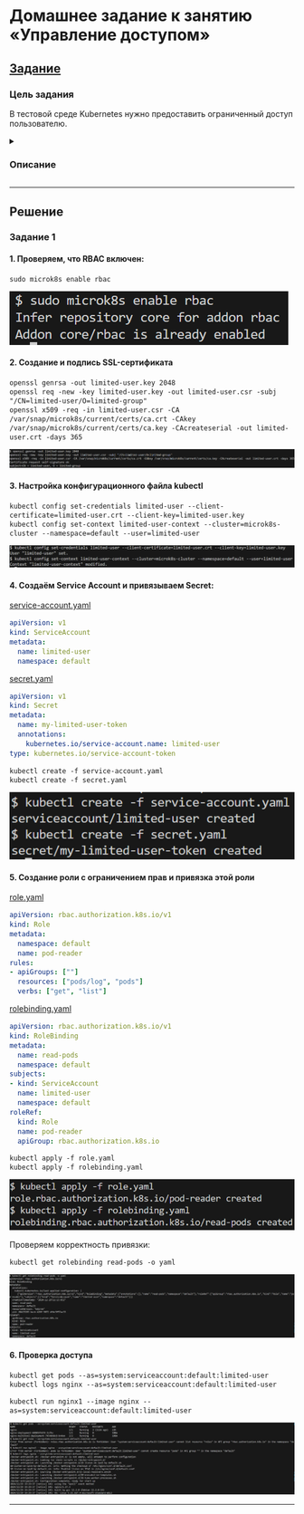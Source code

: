 # Домашнее задание к занятию «Управление доступом»

## [Задание](https://github.com/netology-code/kuber-homeworks/blob/1251f3685694d0e28a985cf4464ef8b94e9ccc09/2.4/2.4.md)

### Цель задания

В тестовой среде Kubernetes нужно предоставить ограниченный доступ пользователю.

<details><summary>

### Описание

</summary>

------

### Задание 1. Создайте конфигурацию для подключения пользователя
1. Создайте и подпишите SSL-сертификат для подключения к кластеру.
2. Настройте конфигурационный файл kubectl для подключения.
3. Создайте роли и все необходимые настройки для пользователя.
4. Предусмотрите права пользователя. Пользователь может просматривать логи подов и их конфигурацию (kubectl logs pod <pod_id>, kubectl describe pod <pod_id>).
5. Предоставьте манифесты и скриншоты и/или вывод необходимых команд.

------

### Правила приёма работы
1. Домашняя работа оформляется в своём Git-репозитории в файле README.md. Выполненное домашнее задание пришлите ссылкой на .md-файл в вашем репозитории.
2. Файл README.md должен содержать скриншоты вывода необходимых команд kubectl, скриншоты результатов.
3. Репозиторий должен содержать тексты манифестов или ссылки на них в файле README.md.

</details>

---

## Решение

### Задание 1

#### 1. Проверяем, что RBAC включен:

```shell
sudo microk8s enable rbac
```

![RBAC](img/RBAC.png)

#### 2. Создание и подпись SSL-сертификата

```shell
openssl genrsa -out limited-user.key 2048
openssl req -new -key limited-user.key -out limited-user.csr -subj "/CN=limited-user/O=limited-group"
openssl x509 -req -in limited-user.csr -CA /var/snap/microk8s/current/certs/ca.crt -CAkey /var/snap/microk8s/current/certs/ca.key -CAcreateserial -out limited-user.crt -days 365
```

![SSL](img/SSL.png)

#### 3. Настройка конфигурационного файла kubectl

```shell
kubectl config set-credentials limited-user --client-certificate=limited-user.crt --client-key=limited-user.key
kubectl config set-context limited-user-context --cluster=microk8s-cluster --namespace=default --user=limited-user
```

![kubectl](img/kubectl.png)

#### 4. Создаём Service Account и привязываем Secret:

[service-account.yaml](./kube_manifests/service-account.yaml)
```yaml
apiVersion: v1
kind: ServiceAccount
metadata:
  name: limited-user
  namespace: default

```

[secret.yaml](./kube_manifests/secret.yaml)
```yaml
apiVersion: v1
kind: Secret
metadata:
  name: my-limited-user-token
  annotations:
    kubernetes.io/service-account.name: limited-user
type: kubernetes.io/service-account-token

```

```shell
kubectl create -f service-account.yaml
kubectl create -f secret.yaml
```

![SA+Secret](img/SA+Secret.png)

#### 5. Создание роли с ограничением прав и привязка этой роли

[role.yaml](./kube_manifests/role.yaml)
```yaml
apiVersion: rbac.authorization.k8s.io/v1
kind: Role
metadata:
  namespace: default
  name: pod-reader
rules:
- apiGroups: [""]
  resources: ["pods/log", "pods"]
  verbs: ["get", "list"]

```

[rolebinding.yaml](./kube_manifests/rolebinding.yaml)
```yaml
apiVersion: rbac.authorization.k8s.io/v1
kind: RoleBinding
metadata:
  name: read-pods
  namespace: default
subjects:
- kind: ServiceAccount
  name: limited-user
  namespace: default
roleRef:
  kind: Role
  name: pod-reader
  apiGroup: rbac.authorization.k8s.io

```

```shell
kubectl apply -f role.yaml
kubectl apply -f rolebinding.yaml
```

![role+RB](img/role+RB.png)

Проверяем корректность привязки:
```shell
kubectl get rolebinding read-pods -o yaml
```

![RB check](img/RB_check.png)

#### 6. Проверка доступа
```shell
kubectl get pods --as=system:serviceaccount:default:limited-user
kubectl logs nginx --as=system:serviceaccount:default:limited-user
```
```shell
kubectl run nginx1 --image nginx --as=system:serviceaccount:default:limited-user
```

![check](img/check.png)

---